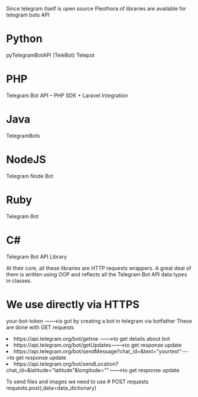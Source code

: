 Since telegram itself is open source
Pleothora of libraries are available for telegram bots API
# Python
pyTelegramBotAPI (TeleBot)
Telepot
# PHP
Telegram Bot API – PHP SDK + Laravel Integration
# Java
TelegramBots
# NodeJS
Telegram Node Bot 
# Ruby
Telegram Bot
# C#
Telegram Bot API Library

At their core, all these libraries are HTTP requests wrappers. A great deal of them is written using OOP and reflects all the Telegram Bot API data types in classes.

# We use directly via HTTPS

your-bot-token --->is got by creating a bot in telegram via botfather
These are done with GET requests
<li>https://api.telegram.org/bot<your-bot-token>/getme --->to get details about bot</li>
<li>https://api.telegram.org/bot<your-bot-token>/getUpdates--->to get response update</li>
<li>https://api.telegram.org/bot<your-bot-token>/sendMessage?chat_id=<chat_id>&text="yourtext"--->to get response update</li>
<li>https://api.telegram.org/bot<your-bot-token>/sendLocation?chat_id=<chat_id>&latitude="latitude"&longitude=""--->to get response update</li>

To send files and images we need to use # POST requests
requests.post(<url>,data=data_dictionary)
